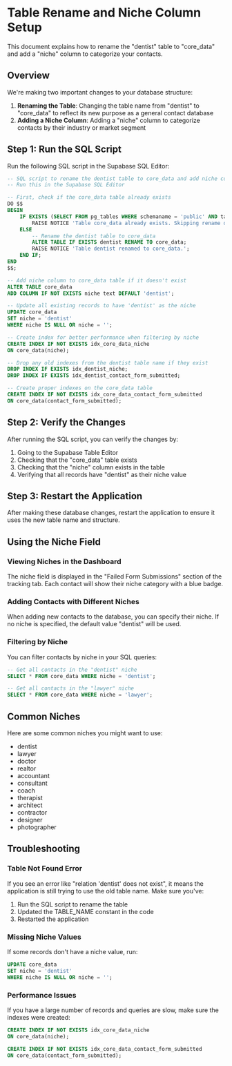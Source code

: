 # Table Rename and Niche Column Setup

This document explains how to rename the "dentist" table to "core_data" and add a "niche" column to categorize your contacts.

## Overview

We're making two important changes to your database structure:

1. **Renaming the Table**: Changing the table name from "dentist" to "core_data" to reflect its new purpose as a general contact database
2. **Adding a Niche Column**: Adding a "niche" column to categorize contacts by their industry or market segment

## Step 1: Run the SQL Script

Run the following SQL script in the Supabase SQL Editor:

```sql
-- SQL script to rename the dentist table to core_data and add niche column
-- Run this in the Supabase SQL Editor

-- First, check if the core_data table already exists
DO $$
BEGIN
    IF EXISTS (SELECT FROM pg_tables WHERE schemaname = 'public' AND tablename = 'core_data') THEN
        RAISE NOTICE 'Table core_data already exists. Skipping rename operation.';
    ELSE
        -- Rename the dentist table to core_data
        ALTER TABLE IF EXISTS dentist RENAME TO core_data;
        RAISE NOTICE 'Table dentist renamed to core_data.';
    END IF;
END
$$;

-- Add niche column to core_data table if it doesn't exist
ALTER TABLE core_data 
ADD COLUMN IF NOT EXISTS niche text DEFAULT 'dentist';

-- Update all existing records to have 'dentist' as the niche
UPDATE core_data
SET niche = 'dentist'
WHERE niche IS NULL OR niche = '';

-- Create index for better performance when filtering by niche
CREATE INDEX IF NOT EXISTS idx_core_data_niche 
ON core_data(niche);

-- Drop any old indexes from the dentist table name if they exist
DROP INDEX IF EXISTS idx_dentist_niche;
DROP INDEX IF EXISTS idx_dentist_contact_form_submitted;

-- Create proper indexes on the core_data table
CREATE INDEX IF NOT EXISTS idx_core_data_contact_form_submitted 
ON core_data(contact_form_submitted);
```

## Step 2: Verify the Changes

After running the SQL script, you can verify the changes by:

1. Going to the Supabase Table Editor
2. Checking that the "core_data" table exists
3. Checking that the "niche" column exists in the table
4. Verifying that all records have "dentist" as their niche value

## Step 3: Restart the Application

After making these database changes, restart the application to ensure it uses the new table name and structure.

## Using the Niche Field

### Viewing Niches in the Dashboard

The niche field is displayed in the "Failed Form Submissions" section of the tracking tab. Each contact will show their niche category with a blue badge.

### Adding Contacts with Different Niches

When adding new contacts to the database, you can specify their niche. If no niche is specified, the default value "dentist" will be used.

### Filtering by Niche

You can filter contacts by niche in your SQL queries:

```sql
-- Get all contacts in the "dentist" niche
SELECT * FROM core_data WHERE niche = 'dentist';

-- Get all contacts in the "lawyer" niche
SELECT * FROM core_data WHERE niche = 'lawyer';
```

## Common Niches

Here are some common niches you might want to use:

- dentist
- lawyer
- doctor
- realtor
- accountant
- consultant
- coach
- therapist
- architect
- contractor
- designer
- photographer

## Troubleshooting

### Table Not Found Error

If you see an error like "relation 'dentist' does not exist", it means the application is still trying to use the old table name. Make sure you've:

1. Run the SQL script to rename the table
2. Updated the TABLE_NAME constant in the code
3. Restarted the application

### Missing Niche Values

If some records don't have a niche value, run:

```sql
UPDATE core_data
SET niche = 'dentist'
WHERE niche IS NULL OR niche = '';
```

### Performance Issues

If you have a large number of records and queries are slow, make sure the indexes were created:

```sql
CREATE INDEX IF NOT EXISTS idx_core_data_niche 
ON core_data(niche);

CREATE INDEX IF NOT EXISTS idx_core_data_contact_form_submitted 
ON core_data(contact_form_submitted);
```
